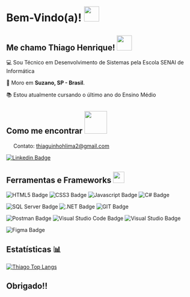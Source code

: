# Bem-Vindo(a)! <img src=https://github.com/TheDudeThatCode/TheDudeThatCode/blob/master/Assets/Hi.gif width="40">

 
## Me chamo Thiago Henrique! <img src=https://github.com/TheDudeThatCode/TheDudeThatCode/blob/master/Assets/Developer.gif width="40">

:computer: Sou Técnico em Desenvolvimento de Sistemas pela Escola SENAI de Informática

:house_with_garden: Moro em **Suzano, SP - Brasil**.

:books: Estou atualmente cursando o último ano do Ensino Médio

 
## Como me encontrar <img src=https://github.com/TheDudeThatCode/TheDudeThatCode/blob/master/Assets/Handshake.gif width="60">
<img src=https://github.com/TheDudeThatCode/TheDudeThatCode/blob/master/Assets/Gmail.svg width="15"> Contato: thiaguinhohlima2@gmail.com

[![Linkedin Badge](https://img.shields.io/badge/LinkedIn-0077B5?style=for-the-badge&logo=linkedin&logoColor=white&target=_blank)](https://www.linkedin.com/in/thiago-henrique-855616213/)


## Ferramentas e Frameworks <img src=https://github.com/TheDudeThatCode/TheDudeThatCode/blob/master/Assets/Medal.gif width="30">
![HTML5 Badge](https://img.shields.io/badge/HTML5-E34F26?style=for-the-badge&logo=html5&logoColor=white) ![CSS3 Badge](https://img.shields.io/badge/CSS3-1572B6?style=for-the-badge&logo=css3&logoColor=white) ![Javascript Badge](https://img.shields.io/badge/JavaScript-F7DF1E?style=for-the-badge&logo=javascript&logoColor=black) ![C# Badge](https://img.shields.io/badge/C%23-239120?style=for-the-badge&logo=c-sharp&logoColor=white)

![SQL Server Badge](https://img.shields.io/badge/Microsoft%20SQL%20Sever-CC2927?style=for-the-badge&logo=microsoft%20sql%20server&logoColor=white) ![.NET Badge](https://img.shields.io/badge/.NET-512BD4?style=for-the-badge&logo=dotnet&logoColor=white) ![GIT Badge](https://img.shields.io/badge/Git-F05032?style=for-the-badge&logo=git&logoColor=white) 

![Postman Badge](https://img.shields.io/badge/Postman-FF6C37?style=for-the-badge&logo=Postman&logoColor=white) ![Visual Studio Code Badge](https://img.shields.io/badge/Visual_Studio_Code-0078D4?style=for-the-badge&logo=visual%20studio%20code&logoColor=white) ![Visual Studio Badge](https://img.shields.io/badge/Visual_Studio-5C2D91?style=for-the-badge&logo=visual%20studio&logoColor=white)

![Figma Badge](https://img.shields.io/badge/Figma-F24E1E?style=for-the-badge&logo=figma&logoColor=white)


## Estatísticas :bar_chart:
[![Thiago Top Langs](https://github-readme-stats.vercel.app/api/top-langs/?username=rike-thiago&theme=chartreuse-dark)](https://github.com/rike-thiago/github-readme-stats) 


## Obrigado!!
